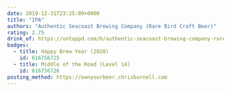 ```yaml
---
date: 2019-12-31T23:25:09+0000
title: "IPA"
authors: "Authentic Seacoast Brewing Company (Rare Bird Craft Beer)"
rating: 2.75
drink_of: https://untappd.com/b/authentic-seacoast-brewing-company-rare-bird-craft-beer-ipa/2094284
badges:
  - title: Happy Brew Year (2020)
    id: 616756725
  - title: Middle of the Road (Level 14)
    id: 616756726
posting_method: https://ownyourbeer.chrisburnell.com
---
```

